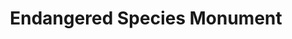 ---
pid: LLB24
title: Endangered Species Monument
location_transcription: Fairmount Park
zipcode: '19026'
outside_phl: 'Drexel Hill PA '
neighborhood: 
age: '12'
age_range: 6-13
instagram: 
image_file_name: LLB_24.jpg
proposal_transcription: Focusing on helping endangered species and teaching children
  how they can help animals, and keep animals from being harmed. Teach them that they
  can make an impact on the world. A wild life area designated to endangered animals.
topic: Animals
topic_summary: '0'
type: Space
keywords_other: 
credit: Gaeli Keffer-Scharpf
image_labels: 
twitter: 
facebook: 
permalink: "/monuments/llb24/"
layout: item-page
---